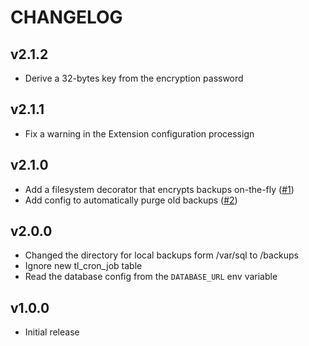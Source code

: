 CHANGELOG
=========

v2.1.2
------
* Derive a 32-bytes key from the encryption password

v2.1.1
------
* Fix a warning in the Extension configuration processign

v2.1.0
------
* Add a filesystem decorator that encrypts backups on-the-fly ([#1])
* Add config to automatically purge old backups ([#2])

v2.0.0
------
* Changed the directory for local backups form /var/sql to /backups
* Ignore new tl_cron_job table
* Read the database config from the `DATABASE_URL` env variable

v1.0.0
------
* Initial release

[#1]: https://github.com/richardhj/contao-backup-manager/pull/1
[#2]: https://github.com/richardhj/contao-backup-manager/pull/2
